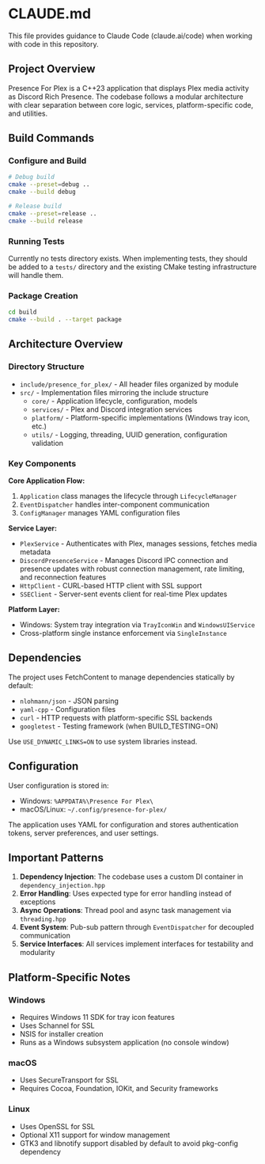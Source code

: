 # CLAUDE.md

This file provides guidance to Claude Code (claude.ai/code) when working with code in this repository.

## Project Overview

Presence For Plex is a C++23 application that displays Plex media activity as Discord Rich Presence. The codebase follows a modular architecture with clear separation between core logic, services, platform-specific code, and utilities.

## Build Commands

### Configure and Build
```bash
# Debug build
cmake --preset=debug ..
cmake --build debug

# Release build
cmake --preset=release ..
cmake --build release
```

### Running Tests
Currently no tests directory exists. When implementing tests, they should be added to a `tests/` directory and the existing CMake testing infrastructure will handle them.

### Package Creation
```bash
cd build
cmake --build . --target package
```

## Architecture Overview

### Directory Structure
- `include/presence_for_plex/` - All header files organized by module
- `src/` - Implementation files mirroring the include structure
  - `core/` - Application lifecycle, configuration, models
  - `services/` - Plex and Discord integration services
  - `platform/` - Platform-specific implementations (Windows tray icon, etc.)
  - `utils/` - Logging, threading, UUID generation, configuration validation

### Key Components

**Core Application Flow:**
1. `Application` class manages the lifecycle through `LifecycleManager`
2. `EventDispatcher` handles inter-component communication
3. `ConfigManager` manages YAML configuration files

**Service Layer:**
- `PlexService` - Authenticates with Plex, manages sessions, fetches media metadata
- `DiscordPresenceService` - Manages Discord IPC connection and presence updates with robust connection management, rate limiting, and reconnection features
- `HttpClient` - CURL-based HTTP client with SSL support
- `SSEClient` - Server-sent events client for real-time Plex updates

**Platform Layer:**
- Windows: System tray integration via `TrayIconWin` and `WindowsUIService`
- Cross-platform single instance enforcement via `SingleInstance`

## Dependencies

The project uses FetchContent to manage dependencies statically by default:
- `nlohmann/json` - JSON parsing
- `yaml-cpp` - Configuration files
- `curl` - HTTP requests with platform-specific SSL backends
- `googletest` - Testing framework (when BUILD_TESTING=ON)

Use `USE_DYNAMIC_LINKS=ON` to use system libraries instead.

## Configuration

User configuration is stored in:
- Windows: `%APPDATA%\Presence For Plex\`
- macOS/Linux: `~/.config/presence-for-plex/`

The application uses YAML for configuration and stores authentication tokens, server preferences, and user settings.

## Important Patterns

1. **Dependency Injection**: The codebase uses a custom DI container in `dependency_injection.hpp`
2. **Error Handling**: Uses expected type for error handling instead of exceptions
3. **Async Operations**: Thread pool and async task management via `threading.hpp`
4. **Event System**: Pub-sub pattern through `EventDispatcher` for decoupled communication
5. **Service Interfaces**: All services implement interfaces for testability and modularity

## Platform-Specific Notes

### Windows
- Requires Windows 11 SDK for tray icon features
- Uses Schannel for SSL
- NSIS for installer creation
- Runs as a Windows subsystem application (no console window)

### macOS
- Uses SecureTransport for SSL
- Requires Cocoa, Foundation, IOKit, and Security frameworks

### Linux
- Uses OpenSSL for SSL
- Optional X11 support for window management
- GTK3 and libnotify support disabled by default to avoid pkg-config dependency